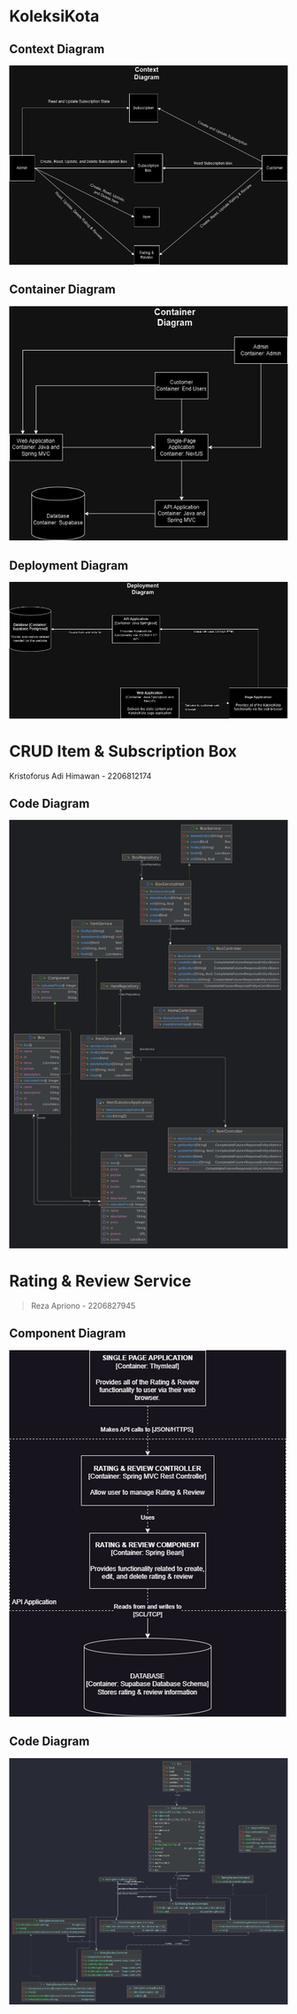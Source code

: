 # KoleksiKota

## Context Diagram
![context](./img/Deliverable-Context%20Diagram.drawio.png)

## Container Diagram
![container](./img/Deliverable-Container%20Diagram.drawio.png)

## Deployment Diagram
![deployment](./img/Deliverable-Deployment%20Diagram.drawio.png)

# CRUD Item & Subscription Box
Kristoforus Adi Himawan - 2206812174
## Code Diagram
![itemsubsbox-coded](./img/itemsubsbox-codediagram.png)

# Rating & Review Service
> Reza Apriono - 2206827945
## Component Diagram
![ratingreview-component](./img/ratingreview-componentdiagram.drawio.png)

## Code Diagram
![rating-review-coded](./img/ratingreview-codediagram.png)